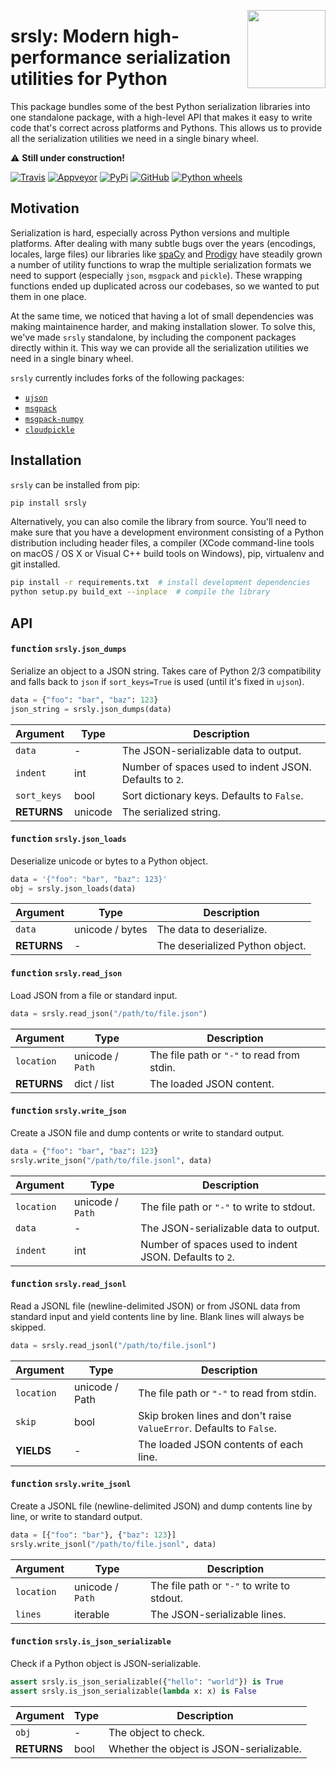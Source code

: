 <a href="https://explosion.ai"><img src="https://explosion.ai/assets/img/logo.svg" width="125" height="125" align="right" /></a>

# srsly: Modern high-performance serialization utilities for Python

This package bundles some of the best Python serialization libraries into one standalone package, with a high-level API that makes it easy to write code
that's correct across platforms and Pythons. This allows us to provide all the
serialization utilities we need in a single binary wheel.

⚠️ **Still under construction!**

[![Travis](https://img.shields.io/travis/explosion/srsly/master.svg?style=flat-square&logo=travis)](https://travis-ci.org/explosion/srsly)
[![Appveyor](https://img.shields.io/appveyor/ci/explosion/srsly/master.svg?style=flat-square&logo=appveyor)](https://ci.appveyor.com/project/explosion/srsly)
[![PyPi](https://img.shields.io/pypi/v/srsly.svg?style=flat-square)](https://pypi.python.org/pypi/srlsy)
[![GitHub](https://img.shields.io/github/release/explosion/srsly/all.svg?style=flat-square)](https://github.com/explosion/srsly)
[![Python wheels](https://img.shields.io/badge/wheels-%E2%9C%93-4c1.svg?longCache=true&style=flat-square&logo=python&logoColor=white)](https://github.com/explosion/wheelwright/releases)

## Motivation

Serialization is hard, especially across Python versions and multiple platforms.
After dealing with many subtle bugs over the years (encodings, locales, large
files) our libraries like [spaCy](https://github.com/explosion/spaCy) and
[Prodigy](https://prodi.gy) have steadily grown a number of utility functions to
wrap the multiple serialization formats we need to support (especially `json`,
`msgpack` and `pickle`). These wrapping functions ended up duplicated across our
codebases, so we wanted to put them in one place.

At the same time, we noticed that having a lot of small dependencies was making
maintainence harder, and making installation slower. To solve this, we've made
`srsly` standalone, by including the component packages directly within it. This
way we can provide all the serialization utilities we need in a single binary
wheel.

`srsly` currently includes forks of the following packages:

* [`ujson`](https://github.com/esnme/ultrajson)
* [`msgpack`](https://github.com/msgpack/msgpack-python)
* [`msgpack-numpy`](https://github.com/lebedov/msgpack-numpy)
* [`cloudpickle`](https://github.com/cloudpipe/cloudpickle)

## Installation

`srsly` can be installed from pip:

```bash
pip install srsly
```

Alternatively, you can also comile the library from source. You'll need to make
sure that you have a development environment consisting of a Python distribution
including header files, a compiler (XCode command-line tools on macOS / OS X or
Visual C++ build tools on Windows), pip, virtualenv and git installed.

```bash
pip install -r requirements.txt  # install development dependencies
python setup.py build_ext --inplace  # compile the library
```

## API

#### <kbd>function</kbd> `srsly.json_dumps`

Serialize an object to a JSON string. Takes care of Python 2/3 compatibility
and falls back to `json` if `sort_keys=True` is used (until it's fixed in
`ujson`).

```python
data = {"foo": "bar", "baz": 123}
json_string = srsly.json_dumps(data)
```

| Argument | Type | Description |
| --- | --- | --- |
| `data` | - | The JSON-serializable data to output. |
| `indent` | int | Number of spaces used to indent JSON. Defaults to `2`. |
| `sort_keys` | bool | Sort dictionary keys. Defaults to `False`. |
| **RETURNS** | unicode | The serialized string.

#### <kbd>function</kbd> `srsly.json_loads`

Deserialize unicode or bytes to a Python object.

```python
data = '{"foo": "bar", "baz": 123}'
obj = srsly.json_loads(data)
```

| Argument | Type | Description |
| --- | --- | --- |
| `data` | unicode / bytes | The data to deserialize. |
| **RETURNS** | - | The deserialized Python object.

#### <kbd>function</kbd> `srsly.read_json`

Load JSON from a file or standard input.

```python
data = srsly.read_json("/path/to/file.json")
```

| Argument | Type | Description |
| --- | --- | --- |
| `location` | unicode / `Path` | The file path or `"-"` to read from stdin. |
| **RETURNS** | dict / list | The loaded JSON content. |

#### <kbd>function</kbd> `srsly.write_json`

Create a JSON file and dump contents or write to standard output.

```python
data = {"foo": "bar", "baz": 123}
srsly.write_json("/path/to/file.jsonl", data)
```

| Argument | Type | Description |
| --- | --- | --- |
| `location` | unicode / `Path` | The file path or `"-"` to write to stdout. |
| `data` | - | The JSON-serializable data to output. |
| `indent` | int | Number of spaces used to indent JSON. Defaults to `2`. |

#### <kbd>function</kbd> `srsly.read_jsonl`

Read a JSONL file (newline-delimited JSON) or from JSONL data from
standard input and yield contents line by line. Blank lines will always be
skipped.

```python
data = srsly.read_jsonl("/path/to/file.jsonl")
```

| Argument | Type | Description |
| --- | --- | --- |
| `location` | unicode / Path | The file path or `"-"` to read from stdin. |
| `skip` | bool | Skip broken lines and don't raise `ValueError`. Defaults to `False`. |
| **YIELDS** | - | The loaded JSON contents of each line. |

#### <kbd>function</kbd> `srsly.write_jsonl`

Create a JSONL file (newline-delimited JSON) and dump contents line by line, or
write to standard output.

```python
data = [{"foo": "bar"}, {"baz": 123}]
srsly.write_jsonl("/path/to/file.jsonl", data)
```

| Argument | Type | Description |
| --- | --- | --- |
| `location` | unicode / `Path` | The file path or `"-"` to write to stdout. |
| `lines` | iterable | The JSON-serializable lines. |

#### <kbd>function</kbd> `srsly.is_json_serializable`

Check if a Python object is JSON-serializable.

```python
assert srsly.is_json_serializable({"hello": "world"}) is True
assert srsly.is_json_serializable(lambda x: x) is False
```

| Argument | Type | Description |
| --- | --- | --- |
| `obj` | - | The object to check. |
| **RETURNS** | bool | Whether the object is JSON-serializable. |
